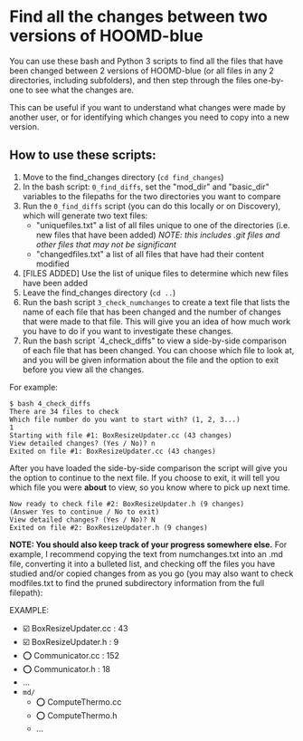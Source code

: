 # Find all the changes between two versions of HOOMD-blue

You can use these bash and Python 3 scripts to find all the files that have been changed between 2 versions of HOOMD-blue (or all files in any 2 directories, including subfolders), and then step through the files one-by-one to see what the changes are.

This can be useful if you want to understand what changes were made by another user, or for identifying which changes you need to copy into a new version.
<br>

## How to use these scripts:

1. Move to the find_changes directory (`cd find_changes`)
2. In the bash script: `0_find_diffs`, set the "mod_dir" and "basic_dir" variables to the filepaths for the two directories you want to compare
3. Run the `0_find_diffs` script (you can do this locally or on Discovery), which will generate two text files: 
	- "uniquefiles.txt" a list of all files unique to one of the directories (i.e. new files that have been added) *NOTE: this includes .git files and other files that may not be significant*
	- "changedfiles.txt" a list of all files that have had their content modified 
4. [FILES ADDED] Use the list of unique files to determine which new files have been added
5. Leave the find_changes directory (`cd ..`)
6. Run the bash script `3_check_numchanges` to create a text file that lists the name of each file that has been changed and the number of changes that were made to that file. This will give you an idea of how much work you have to do if you want to investigate these changes.
7. Run the bash script `4_check_diffs" to view a side-by-side comparison of each file that has been changed. You can choose which file to look at, and you will be given information about the file and the option to exit before you view all the changes.

For example:
```
$ bash 4_check_diffs 
There are 34 files to check
Which file number do you want to start with? (1, 2, 3...)
1
Starting with file #1: BoxResizeUpdater.cc (43 changes)
View detailed changes? (Yes / No)? n
Exited on file #1: BoxResizeUpdater.cc (43 changes)
```

After you have loaded the side-by-side comparison the script will give you the option to continue to the next file. If you choose to exit, it will tell you which file you were **about** to view, so you know where to pick up next time.

```
Now ready to check file #2: BoxResizeUpdater.h (9 changes)
(Answer Yes to continue / No to exit)
View detailed changes? (Yes / No)? N
Exited on file #2: BoxResizeUpdater.h (9 changes)
```

**NOTE: You should also keep track of your progress somewhere else.** For example, I recommend copying the text from numchanges.txt into an .md file, converting it into a bulleted list, and checking off the files you have studied and/or copied changes from as you go (you may also want to check modfiles.txt to find the pruned subdirectory information from the full filepath):

EXAMPLE:
* :ballot_box_with_check: BoxResizeUpdater.cc : 43
* :ballot_box_with_check: BoxResizeUpdater.h : 9
* :o: Communicator.cc : 152
* :o: Communicator.h : 18
* ...
* `md/`
	* :o: ComputeThermo.cc
	* :o: ComputeThermo.h
	* ...
